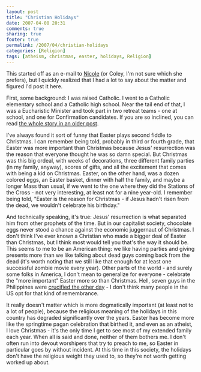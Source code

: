 ```yaml
---
layout: post
title: "Christian Holidays"
date: 2007-04-08 20:31
comments: true
sharing: true
footer: true
permalink: /2007/04/christian-holidays
categories: [Religion]
tags: [atheism, christmas, easter, holidays, Religion]
---
```

This started off as an e-mail to <a href="http://www.onthetower.com/">Nicole</a> (or Coley, I'm not sure which she prefers), but I quickly realized that I had a lot to say about the matter and figured I'd post it here.

First, some background: I was raised Catholic.  I went to a Catholic elementary school and a Catholic high school.  Near the tail end of that, I was a Eucharistic Minister and took part in two retreat teams - one at school, and one for Confirmation candidates.  If you are so inclined, you can read <a href="/archives/2006/07/religion_or_lack_thereof.php">the whole story in an older post</a>.

I've always found it sort of funny that Easter plays second fiddle to Christmas.  I can remember being told, probably in third or fourth grade, that Easter was more important than Christmas because Jesus' resurrection was the reason that everyone thought he was so damn special.  But Christmas was this big ordeal, with weeks of decorations, three different family parties (in my family, anyway), scores of gifts, and all the excitement that comes with being a kid on Christmas.  Easter, on the other hand, was a dozen colored eggs, an Easter basket, dinner with half the family, and maybe a longer Mass than usual, if we went to the one where they did the Stations of the Cross - not very interesting, at least not for a nine year-old.  I remember being told, "Easter is the reason for Christmas - if Jesus hadn't risen from the dead, we wouldn't celebrate his birthday."

And technically speaking, it's true: Jesus' resurrection is what separated him from other prophets of the time.  But in our capitalist society, chocolate eggs never stood a chance against the economic juggernaut of Christmas.  I don't think I've ever known a Christian who made a bigger deal of Easter than Christmas, but I think most would tell you that's the way it should be.  This seems to me to be an American thing: we like having parties and giving presents more than we like talking about dead guys coming back from the dead (it's worth noting that we still like that enough for at least one successful zombie movie every year).  Other parts of the world - and surely some folks in America, I don't mean to generalize for everyone - celebrate the "more important" Easter more so than Christmas.  Hell, seven guys in the Philippines were <a href="http://www.buzzfeed.com/buzz/Modern_Crucifixion">crucified the other day</a> - I don't think many people in the US opt for that kind of remembrance.

It really doesn't matter which is more dogmatically important (at least not to a lot of people), because the religious meaning of the holidays in this country has degraded significantly over the years.  Easter has become more like the springtime pagan celebration that birthed it, and even as an atheist, I love Christmas - it's the only time I get to see most of my extended family each year.  When all is said and done, neither of them bothers me.  I don't often run into devout worshipers that try to preach to me, so Easter in particular goes by without incident.  At this time in this society, the holidays don't have the religious weight they used to, so they're not worth getting worked up about.
